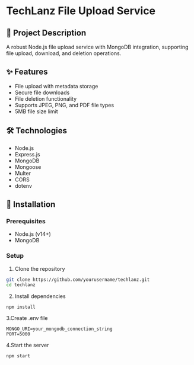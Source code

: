 # TechLanz File Upload Service

## 📝 Project Description
A robust Node.js file upload service with MongoDB integration, supporting file upload, download, and deletion operations.

## ✨ Features
- File upload with metadata storage
- Secure file downloads
- File deletion functionality
- Supports JPEG, PNG, and PDF file types
- 5MB file size limit

## 🛠 Technologies
- Node.js
- Express.js
- MongoDB
- Mongoose
- Multer
- CORS
- dotenv

## 🚀 Installation

### Prerequisites
- Node.js (v14+)
- MongoDB

### Setup
1. Clone the repository
```bash
git clone https://github.com/yourusername/techlanz.git
cd techlanz
```
2. Install dependencies
```
npm install
```
3.Create .env file
```
MONGO_URI=your_mongodb_connection_string
PORT=5000
```
4.Start the server
```
npm start
```
